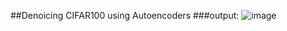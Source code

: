 ##Denoicing CIFAR100 using Autoencoders
###output:
![image](https://github.com/abbylagar/Machine-Learning-Projects/assets/67377766/13cc5378-1f5e-4afc-bff9-ee65a3f0ee88)
